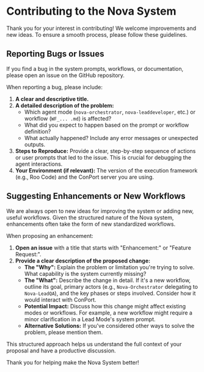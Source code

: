 # Contributing to the Nova System

Thank you for your interest in contributing! We welcome improvements and new ideas. To ensure a smooth process, please follow these guidelines.

## Reporting Bugs or Issues

If you find a bug in the system prompts, workflows, or documentation, please open an issue on the GitHub repository.

When reporting a bug, please include:

1.  **A clear and descriptive title.**
2.  **A detailed description of the problem:**
    *   Which agent mode (`nova-orchestrator`, `nova-leaddeveloper`, etc.) or workflow (`WF_... .md`) is affected?
    *   What did you expect to happen based on the prompt or workflow definition?
    *   What actually happened? Include any error messages or unexpected outputs.
3.  **Steps to Reproduce:** Provide a clear, step-by-step sequence of actions or user prompts that led to the issue. This is crucial for debugging the agent interactions.
4.  **Your Environment (if relevant):** The version of the execution framework (e.g., Roo Code) and the ConPort server you are using.

## Suggesting Enhancements or New Workflows

We are always open to new ideas for improving the system or adding new, useful workflows. Given the structured nature of the Nova system, enhancements often take the form of new standardized workflows.

When proposing an enhancement:

1.  **Open an issue** with a title that starts with "Enhancement:" or "Feature Request:".
2.  **Provide a clear description of the proposed change:**
    *   **The "Why":** Explain the problem or limitation you're trying to solve. What capability is the system currently missing?
    *   **The "What":** Describe the change in detail. If it's a new workflow, outline its goal, primary actors (e.g., `Nova-Orchestrator` delegating to `Nova-LeadQA`), and the key phases or steps involved. Consider how it would interact with ConPort.
    *   **Potential Impact:** Discuss how this change might affect existing modes or workflows. For example, a new workflow might require a minor clarification in a Lead Mode's system prompt.
    *   **Alternative Solutions:** If you've considered other ways to solve the problem, please mention them.

This structured approach helps us understand the full context of your proposal and have a productive discussion.

Thank you for helping make the Nova System better!